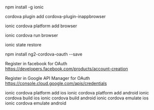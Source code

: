 npm install -g ionic

cordova plugin add cordova-plugin-inappbrowser

ionic cordova platform add browser

ionic cordova run browser

ionic state restore

npm install ng2-cordova-oauth --save

Register in facebook for OAuth
https://developers.facebook.com/products/account-creation

Register in Google API Manager for OAuth
https://console.cloud.google.com/apis/credentials

ionic cordova platform add ios
ionic cordova platform add android
ionic cordova build ios
ionic cordova build android
ionic cordova emulate ios
ionic cordova emulate android
